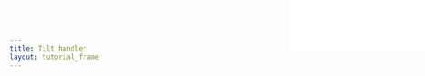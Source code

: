 ```yaml
---
title: Tilt handler
layout: tutorial_frame
---
```


<style>

#info {
	position:absolute; 
	top:0; 
	right:0; 
	width: 20em; 
	height: 7.5em; 
	background: rgba(255,255,255,.5); 
	z-index:500; 
	font: 12px Sans;
}

.crsMarker {
	border-top: 2px green solid;
	border-left: 2px green solid;
}
</style>

<div id='info' style=''></div>


<script type='text/javascript'>

	var trd = [63.41, 10.41];
	
	L.TiltHandler = L.Handler.extend({
		addHooks: function() {
			L.DomEvent.on(window, 'deviceorientation', this._tilt, this);
		},
	
		removeHooks: function() {
			L.DomEvent.off(window, 'deviceorientation', this._tilt, this);
		},
		
		_tilt: function(ev) {
			// Treat Gamma angle as horizontal pan (1 degree = 1 pixel) and Beta angle as vertical pan
			this._map.panBy( L.point( ev.gamma, ev.beta ) );
			document.getElementById('info').innerHTML = ev.gamma + ',' + ev.beta;
		}
	});
	
	L.Map.addInitHook('addHandler', 'tilt', L.TiltHandler);

	var map = L.map('map', {
		center: [0, 0],
		zoom: 1,
		tilt: true
	});

	var positron = L.tileLayer('http://{s}.basemaps.cartocdn.com/light_all/{z}/{x}/{y}.png', {
		attribution: "CartoDB"
	}).addTo(map);
	
</script>
